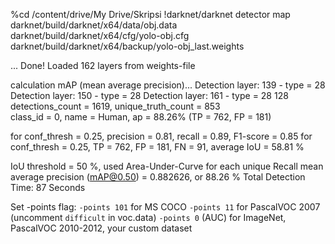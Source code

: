 %cd /content/drive/My Drive/Skripsi
!darknet/darknet detector map darknet/build/darknet/x64/data/obj.data darknet/build/darknet/x64/cfg/yolo-obj.cfg darknet/build/darknet/x64/backup/yolo-obj_last.weights

...
Done! Loaded 162 layers from weights-file 

 calculation mAP (mean average precision)...
 Detection layer: 139 - type = 28 
 Detection layer: 150 - type = 28 
 Detection layer: 161 - type = 28 
128
 detections_count = 1619, unique_truth_count = 853  
class_id = 0, name = Human, ap = 88.26%   	 (TP = 762, FP = 181) 

 for conf_thresh = 0.25, precision = 0.81, recall = 0.89, F1-score = 0.85 
 for conf_thresh = 0.25, TP = 762, FP = 181, FN = 91, average IoU = 58.81 % 

 IoU threshold = 50 %, used Area-Under-Curve for each unique Recall 
 mean average precision (mAP@0.50) = 0.882626, or 88.26 % 
Total Detection Time: 87 Seconds

Set -points flag:
 `-points 101` for MS COCO 
 `-points 11` for PascalVOC 2007 (uncomment `difficult` in voc.data) 
 `-points 0` (AUC) for ImageNet, PascalVOC 2010-2012, your custom dataset